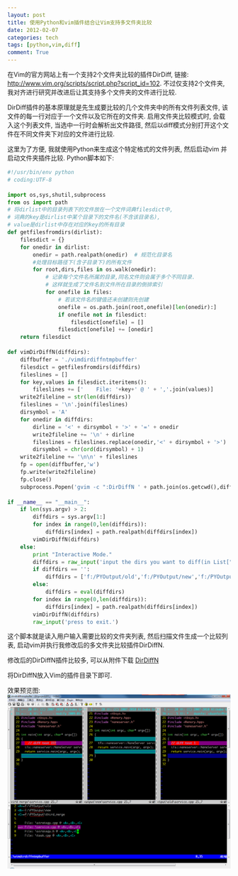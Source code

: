 ```yaml
---
layout: post
title: 使用Python和vim插件结合让Vim支持多文件夹比较
date: 2012-02-07
categories: tech
tags: [python,vim,diff]
comment: True
---
```


在Vim的官方网站上有一个支持2个文件夹比较的插件DirDiff, 链接: http://www.vim.org/scripts/script.php?script_id=102. 不过仅支持2个文件夹, 我对齐进行研究并改进后让其支持多个文件夹的文件进行比较.

DirDiff插件的基本原理就是先生成要比较的几个文件夹中的所有文件列表文件, 该文件的每一行对应于一个文件以及它所在的文件夹. 启用文件夹比较模式时, 会载入这个列表文件, 当选中一行时会解析出文件路径, 然后以diff模式分别打开这个文件在不同文件夹下对应的文件进行比较.

这里为了方便, 我就使用Python来生成这个特定格式的文件列表, 然后启动vim 并启动文件夹插件比较.
Python脚本如下:
```Python
#!/usr/bin/env python
# coding:UTF-8

import os,sys,shutil,subprocess
from os import path
# 将dirlist中的目录列表下的文件放在一个文件词典filesdict中,
# 词典的key是dirlist中某个目录下的文件名(不含该目录名),
# value是dirlist中存在对应的key的所有目录
def getfilesfromdirs(dirlist):
    filesdict = {}
    for onedir in dirlist:
        onedir = path.realpath(onedir)  # 规范化目录名
        #处理目标路径下(含子目录下)的所有文件
        for root,dirs,files in os.walk(onedir):
            # 记录每个文件名所属的目录,同名文件则会属于多个不同目录.
            # 这样就生成了文件名到文件所在目录的倒排索引
            for onefile in files:
                # 若该文件名的键值还未创建则先创建
                onefile = os.path.join(root,onefile)[len(onedir):]
                if onefile not in filesdict:
                    filesdict[onefile] = []
                filesdict[onefile] += [onedir]
    return filesdict

def vimDirDiffN(diffdirs):
    diffbuffer = './vimdirdiffntmpbuffer'
    filesdict = getfilesfromdirs(diffdirs)
    fileslines = []
    for key,values in filesdict.iteritems():
        fileslines += ['    File: '+key+' @ ' + ','.join(values)]
    write2fileline = str(len(diffdirs))
    fileslines = '\n'.join(fileslines)
    dirsymbol = 'A'
    for onedir in diffdirs:
        dirline = '<' + dirsymbol + '>' + '=' + onedir
        write2fileline += '\n' + dirline
        fileslines = fileslines.replace(onedir,'<' + dirsymbol + '>')
        dirsymbol = chr(ord(dirsymbol) + 1)
    write2fileline += '\n\n' + fileslines
    fp = open(diffbuffer,'w')
    fp.write(write2fileline)
    fp.close()
    subprocess.Popen('gvim -c ":DirDiffN ' + path.join(os.getcwd(),diffbuffer) + '"',shell=True)

if __name__ == "__main__":
    if len(sys.argv) > 2:
        diffdirs = sys.argv[1:]
        for index in range(0,len(diffdirs)):
            diffdirs[index] = path.realpath(diffdirs[index])
        vimDirDiffN(diffdirs)
    else:
        print "Interactive Mode."
        diffdirs = raw_input('input the dirs you want to diff(in List["A","B"]): ')
        if diffdirs == '':
            diffdirs = ['f:/PYOutput/old','f:/PYOutput/new','f:/PYOutput/third_merge']
        else:
            diffdirs = eval(diffdirs)
        for index in range(0,len(diffdirs)):
            diffdirs[index] = path.realpath(diffdirs[index])
        vimDirDiffN(diffdirs)
        raw_input('press to exit.')
```
这个脚本就是读入用户输入需要比较的文件夹列表, 然后扫描文件生成一个比较列表, 启动vim并执行我修改后的多文件夹比较插件DirDiffN.

修改后的DirDiffN插件比较多, 可以从附件下载 [DirDiffN](/resource/DirDiffN.vim.zip)

将DirDiffN放入Vim的插件目录下即可.

效果预览图:
![](/img/vimdiff-n-preview.png)